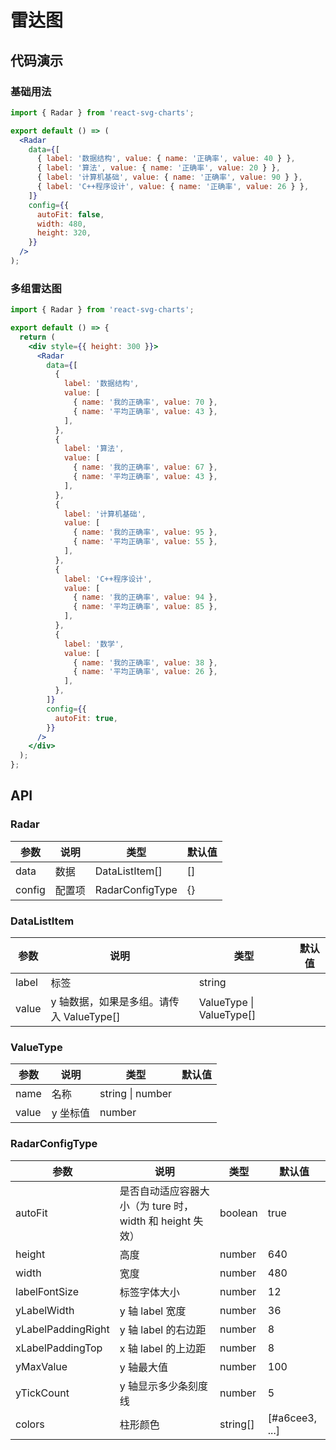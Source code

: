 # 雷达图

## 代码演示

### 基础用法

```jsx
import { Radar } from 'react-svg-charts';

export default () => (
  <Radar
    data={[
      { label: '数据结构', value: { name: '正确率', value: 40 } },
      { label: '算法', value: { name: '正确率', value: 20 } },
      { label: '计算机基础', value: { name: '正确率', value: 90 } },
      { label: 'C++程序设计', value: { name: '正确率', value: 26 } },
    ]}
    config={{
      autoFit: false,
      width: 480,
      height: 320,
    }}
  />
);
```

### 多组雷达图

```jsx
import { Radar } from 'react-svg-charts';

export default () => {
  return (
    <div style={{ height: 300 }}>
      <Radar
        data={[
          {
            label: '数据结构',
            value: [
              { name: '我的正确率', value: 70 },
              { name: '平均正确率', value: 43 },
            ],
          },
          {
            label: '算法',
            value: [
              { name: '我的正确率', value: 67 },
              { name: '平均正确率', value: 43 },
            ],
          },
          {
            label: '计算机基础',
            value: [
              { name: '我的正确率', value: 95 },
              { name: '平均正确率', value: 55 },
            ],
          },
          {
            label: 'C++程序设计',
            value: [
              { name: '我的正确率', value: 94 },
              { name: '平均正确率', value: 85 },
            ],
          },
          {
            label: '数学',
            value: [
              { name: '我的正确率', value: 38 },
              { name: '平均正确率', value: 26 },
            ],
          },
        ]}
        config={{
          autoFit: true,
        }}
      />
    </div>
  );
};
```

## API

### Radar

| 参数   | 说明   | 类型            | 默认值 |
| ------ | ------ | --------------- | ------ |
| data   | 数据   | DataListItem[]  | []     |
| config | 配置项 | RadarConfigType | {}     |

### DataListItem

| 参数  | 说明                                     | 类型                     | 默认值 |
| ----- | ---------------------------------------- | ------------------------ | ------ |
| label | 标签                                     | string                   |        |
| value | y 轴数据，如果是多组。请传入 ValueType[] | ValueType \| ValueType[] |        |

### ValueType

| 参数  | 说明     | 类型             | 默认值 |
| ----- | -------- | ---------------- | ------ |
| name  | 名称     | string \| number |        |
| value | y 坐标值 | number           |        |

### RadarConfigType

| 参数               | 说明                                                     | 类型     | 默认值         |
| ------------------ | -------------------------------------------------------- | -------- | -------------- |
| autoFit            | 是否自动适应容器大小（为 ture 时，width 和 height 失效） | boolean  | true           |
| height             | 高度                                                     | number   | 640            |
| width              | 宽度                                                     | number   | 480            |
| labelFontSize      | 标签字体大小                                             | number   | 12             |
| yLabelWidth        | y 轴 label 宽度                                          | number   | 36             |
| yLabelPaddingRight | y 轴 label 的右边距                                      | number   | 8              |
| xLabelPaddingTop   | x 轴 label 的上边距                                      | number   | 8              |
| yMaxValue          | y 轴最大值                                               | number   | 100            |
| yTickCount         | y 轴显示多少条刻度线                                     | number   | 5              |
| colors             | 柱形颜色                                                 | string[] | [#a6cee3, ...] |
